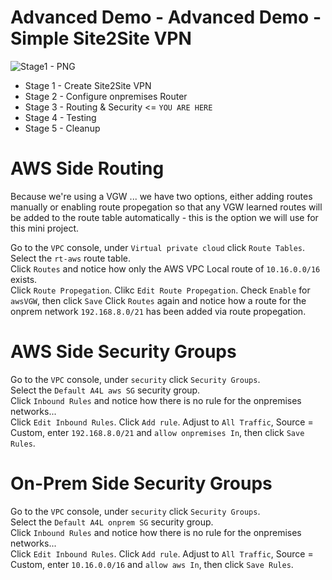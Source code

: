 # Advanced Demo - Advanced Demo - Simple Site2Site VPN

![Stage1 - PNG](TBC)

- Stage 1 - Create Site2Site VPN 
- Stage 2 - Configure onpremises Router 
- Stage 3 - Routing & Security <= `YOU ARE HERE`
- Stage 4 - Testing
- Stage 5 - Cleanup

# AWS Side Routing

Because we're using a VGW ... we have two options, either adding routes manually or enabling route propegation so that any VGW learned routes will be added to the route table automatically - this is the option we will use for this mini project.  

Go to the `VPC` console, under `Virtual private cloud` click `Route Tables`.  
Select the `rt-aws` route table.  
Click `Routes` and notice how only the AWS VPC Local route of `10.16.0.0/16` exists.  
Click `Route Propegation`. 
Clikc `Edit Route Propegation`. 
Check `Enable` for `awsVGW`, then click `Save` 
Click `Routes` again and notice how a route for the onprem network `192.168.8.0/21` has been added via route propegation.  

# AWS Side Security Groups

Go to the `VPC` console, under `security` click `Security Groups`.  
Select the `Default A4L aws SG` security group.  
Click `Inbound Rules` and notice how there is no rule for the onpremises networks...   
Click `Edit Inbound Rules`. 
Click `Add rule`.
Adjust to `All Traffic`, Source = Custom, enter `192.168.8.0/21` and `allow onpremises In`, then click `Save Rules`. 


# On-Prem Side Security Groups

Go to the `VPC` console, under `security` click `Security Groups`.  
Select the `Default A4L onprem SG` security group.  
Click `Inbound Rules` and notice how there is no rule for the onpremises networks...   
Click `Edit Inbound Rules`. 
Click `Add rule`.
Adjust to `All Traffic`, Source = Custom, enter `10.16.0.0/16` and `allow aws In`, then click `Save Rules`. 


